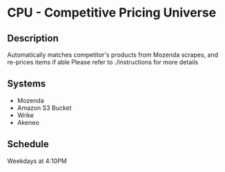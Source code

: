 # CPU - Competitive Pricing Universe

## Description

Automatically matches competitor's products from Mozenda scrapes, and re-prices items if able
Please refer to ./instructions for more details

## Systems
- Mozenda
- Amazon S3 Bucket
- Wrike
- Akeneo

## Schedule
Weekdays at 4:10PM